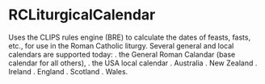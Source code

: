 RCLiturgicalCalendar
====================
Uses the CLIPS rules engine (BRE) to calculate the dates of feasts, fasts, etc., for use in the Roman Catholic liturgy.
Several general and local calendars are supported today: 
 . the General Roman Calandar (base calendar for all others), 
 . the USA local calendar
 . Australia
 . New Zealand
 . Ireland
 . England
 . Scotland
 . Wales.
